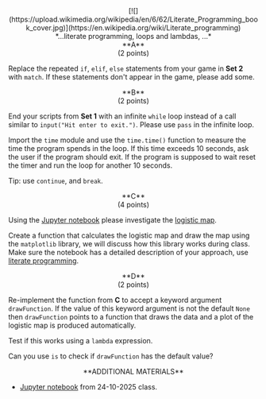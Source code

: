 <center>
[![](https://upload.wikimedia.org/wikipedia/en/6/62/Literate_Programming_book_cover.jpg)](https://en.wikipedia.org/wiki/Literate_programming)
</center>
<center>
*...literate programming, loops and lambdas, ...*
</center>

<center>
**A**
</center>

<center>
(2 points)
</center>

Replace the repeated `if`, `elif`, `else` statements from your game in **Set 2** with `match`.
If these statements don't appear in the game, please add some.

<center>
**B**
</center>

<center>
(2 points)
</center>

End your scripts from **Set 1** with an infinite `while` loop instead of a call similar to `input("Hit enter to exit.")`.
Please use `pass` in the infinite loop. 

Import the `time` module and use the `time.time()` function to measure the time the program spends in the loop.
If this time exceeds $10$ seconds, ask the user if the program should exit. If the program is supposed to wait
reset the timer and run the loop for another $10$ seconds.

Tip: use `continue`, and `break`.

<center>
**C**
</center>

<center>
(4 points)
</center>

Using the [Jupyter notebook](https://jupyter.org/) please investigate the [logistic map](https://en.wikipedia.org/wiki/Logistic_map).

Create a function that calculates the logistic map and draw the map using the `matplotlib` library, we will discuss how this library works during class. 
Make sure the notebook
has a detailed description of your approach, use [literate programming](https://en.wikipedia.org/wiki/Literate_programming).

<center>
**D**
</center>

<center>
(2 points)
</center>

Re-implement the function from **C** to accept a keyword argument `drawFunction`. If the value of this keyword
argument is not the default `None` then `drawFunction` points to a function that draws the data and a plot of the 
logistic map is produced automatically.

Test if this works using a `lambda` expression.

Can you use `is` to check if `drawFunction` has the default value?

<center>
**ADDITIONAL MATERIALS**
</center>

- [Jupyter notebook](---ThisDir---/24-10-2025.ipynb) from 24-10-2025 class.


